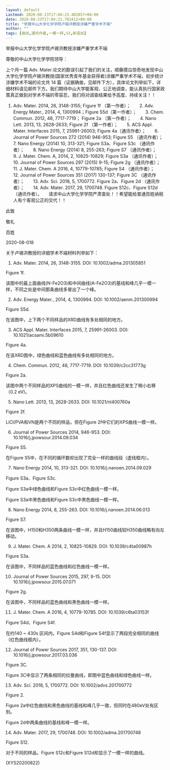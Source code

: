 ```yaml
---
layout: default
Lastmod: 2020-08-23T17:04:23.402857+00:00
date: 2020-08-23T17:04:21.702412+00:00
title: "举报中山大学化学学院卢锡洪教授涉嫌严重学术不端"
author: ""
tags: [曲线,通讯作者,一模一样,S3,新语丝]
---
```


举报中山大学化学学院卢锡洪教授涉嫌严重学术不端

尊敬的中山大学化学学院领导：

上个月一篇 Adv. Mater.论文的勘误引起了我们的关注，顺藤摸瓜惊奇地发现中山大学化学学院卢锡洪教授(国家优秀青年基金获得者)涉嫌严重学术不端，初步统计涉嫌学术不端的论文共 14 篇（证据确凿，见邮件下方），具体论文列举如下，详细材料请见邮件下方。我们期待中山大学能客观、公正地调查，能认真执行国家政策真正做到对学术不端的零容忍，我们将对调查结果给予高度、持续关注！！

1. Adv. Mater. 2014, 26, 3148-3155;  Figure 1f （第一作者）；　　2. Adv. Energy Mater., 2014, 4, 1300994；Figure S5d（第一作者）；　　3. Chem. Commun. 2012, 48, 7717-7719； Figure 2a （第一作者）；　　4. Nano Lett. 2013, 13, 2628-2633;   Figure 2f （第一作者）；　　5. ACS Appl. Mater. Interfaces 2015, 7, 25991-26003;  Figure 4a（通讯作者）；　　6. Journal of Power Sources 272 (2014) 946-953;    Figure S5 （通讯作者）；　　7. Nano Energy (2014) 10, 313-321;   Figure S3a、Figure S3c （通讯作者）；　　8. Nano Energy (2014) 8, 255-263;    Figure S7 （通讯作者）；　　9. J. Mater. Chem. A, 2014, 2, 10825-10829;    Figure S3a （通讯作者）；　　10. Journal of Power Sources 297 (2015) 9-15;   Figure 2g （通讯作者）；　　11. J. Mater. Chem. A 2016, 4, 10779-10785;    Figure S4 （通讯作者）；　　12. Journal of Power Sources 351 (2017) 130-137;    Figure 3C （通讯作者）；　　13. Adv. Sci. 2018, 5, 1700772.   Figure 2a、Figure 2d  （通讯作者）；　　14. Adv. Mater. 2017, 29, 1700748.  Figure S12c、Figure S12d  （通讯作者）。　　请求中山大学化学学院严肃查处！！希望能给普通百姓纳税人有个客观公正的交代！！

此致

敬礼

百姓

2020-08-018

关于卢锡洪教授的详细学术不端材料列举如下：

1. Adv. Mater. 2014, 26, 3148-3155. DOI: 10.1002/adma.201305851

Figure 1f.

该图中的最上面曲线(N-Fe2O3)和中间曲线(A-Fe2O3)的基线和峰几乎一模一样，不同之处是中间那条曲线多冒出了一个峰。

2. Adv. Energy Mater., 2014, 4, 1300994. DOI: 10.1002/aenm.201300994

Figure S5d.

在该图中，上下两个不同样品的XRD曲线有多处相同的地方。

3. ACS Appl. Mater. Interfaces 2015, 7, 25991-26003. DOI: 10.1021/acsami.5b09610

Figure 4a.

在该XRD图中，绿色曲线和蓝色曲线有多处相同的地方。

4. Chem. Commun. 2012, 48, 7717-7719. DOI: 10.1039/c2cc31773g

Figure 2a.

该图中两个不同样品的XPS曲线的一模一样，并且红色曲线还发生了稍小右移（0.2 eV)。

5. Nano Lett. 2013, 13, 2628-2633. DOI: 10.1021/nl400760a

Figure 2f.

LiCl/PVA和VN是两个不同的样品，但在Figure 2f中它们的XPS曲线一模一样。

6. Journal of Power Sources 2014, 946-953. DOI: 10.1016/j.jpowsour.2014.09.034

Figure S5.

在Figure S5中，在不同的循环数却出现了完全一样的曲线段（虚线框内）。

7. Nano Energy 2014, 10, 313-321. DOI: 10.1016/j.nanoen.2014.09.029

Figure S3a、Figure S3c.

Figure S3a中绿色曲线和Figure S3c中红色曲线一模一样。

Figure S3a中黑色曲线和Figure S3c中黑色曲线一模一样。

8. Nano Energy 2014, 8, 255-263. DOI: 10.1016/j.nanoen.2014.06.013

Figure S7.

在该图中，H150和H350两条曲线一模一样，并且H150曲线较H350曲线略有向左移动。

9. J. Mater. Chem. A 2014, 2, 10825-10829. DOI: 10.1039/c4ta00987h

Figure S3a.

在该图中，不同样品的蓝色曲线和红色曲线一模一样。

10. Journal of Power Sources 2015, 297, 9-15. DOI: 10.1016/j.jpowsour.2015.07.071

Figure 2g.

在该图中，不同样品的蓝色曲线和黑色曲线一模一样。

11. J. Mater. Chem. A 2016, 4, 10779-10785. DOI: 10.1039/c6ta03153f

Figure S4d、Figure S4f.

在约140 ~ 430s 区间内，Figure S4d和Figure S4f显示了两段完全相同的曲线（红色曲线框内）。

12. Journal of Power Sources 2017, 351, 130-137. DOI: 10.1016/j.jpowsour.2017.03.036

Figure 3C.

Figure 3C中显示了两条相同的拉曼曲线，即图中蓝色曲线和绿色曲线一样。

13. Adv. Sci. 2018, 5, 1700772. DOI: 10.1002/advs.201700772

Figure 2.

Figure 2a中红色曲线和黑色曲线的基线和峰几乎一致，但同时在480eV处有区别。

Figure 2d中两条曲线的基线和峰一模一样。

14. Adv. Mater. 2017, 29, 1700748. DOI: 10.1002/adma.201700748

Figure S12.

对于不同的样品，Figure S12c和Figure S12d却显示了一模一样的曲线。

(XYS20200822)

